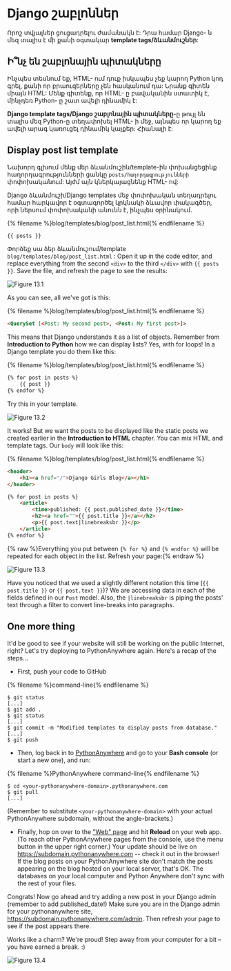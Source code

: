 # Django շաբլոններ

Որոշ տվյալներ ցուցադրելու ժամանակն է: Դրա համար Django- ն մեզ տալիս է մի քանի օգտակար **template tags/ձևանմուշներ**:

## Ի՞նչ են շաբլոնային պիտակները

Ինչպես տեսնում եք, HTML- ում դուք իսկապես չեք կարող Python կոդ գրել, քանի որ բրաուզերները չեն հասկանում դա: Նրանք գիտեն միայն HTML: Մենք գիտենք, որ HTML- ը բավականին ստատիկ է, մինչդեռ Python- ը շատ ավելի դինամիկ է:

**Django template tags/Django շաբլոնային պիտակները**-ը թույլ են տալիս մեզ Python-ը տեղափոխել HTML- ի մեջ, այնպես որ կարող եք ավելի արագ կառուցել դինամիկ կայքեր: Հիանալի է:

## Display post list template

Նախորդ գլխում մենք մեր ձևանմուշին/template-ին փոխանցեցինք հաղորդագրությունների ցանկը `posts/հաղորդագրությունների ` փոփոխականում: Այժմ այն ​​կներկայացնենք HTML- ով:

Django ձևանմուշի/Django templates մեջ փոփոխական տեղադրելու համար հարկավոր է օգտագործել կրկնակի ձևավոր փակագծեր, որի ներսում փոփոխականի անունն է, ինչպես օրինակում.

{% filename %}blog/templates/blog/post_list.html{% endfilename %}

```html
{{ posts }}
```

Փորձեք սա ձեր ձևանմուշում/template `blog/templates/blog/post_list.html` : Open it up in the code editor, and replace everything from the second `<div>` to the third `</div>` with `{{ posts }}`. Save the file, and refresh the page to see the results:

![Figure 13.1](images/step1.png)

As you can see, all we've got is this:

{% filename %}blog/templates/blog/post_list.html{% endfilename %}

```html
<QuerySet [<Post: My second post>, <Post: My first post>]>
```

This means that Django understands it as a list of objects. Remember from **Introduction to Python** how we can display lists? Yes, with for loops! In a Django template you do them like this:

{% filename %}blog/templates/blog/post_list.html{% endfilename %}

```html
{% for post in posts %}
    {{ post }}
{% endfor %}
```

Try this in your template.

![Figure 13.2](images/step2.png)

It works! But we want the posts to be displayed like the static posts we created earlier in the **Introduction to HTML** chapter. You can mix HTML and template tags. Our `body` will look like this:

{% filename %}blog/templates/blog/post_list.html{% endfilename %}

```html
<header>
    <h1><a href="/">Django Girls Blog</a></h1>
</header>

{% for post in posts %}
    <article>
        <time>published: {{ post.published_date }}</time>
        <h2><a href="">{{ post.title }}</a></h2>
        <p>{{ post.text|linebreaksbr }}</p>
    </article>
{% endfor %}
```

{% raw %}Everything you put between `{% for %}` and `{% endfor %}` will be repeated for each object in the list. Refresh your page:{% endraw %}

![Figure 13.3](images/step3.png)

Have you noticed that we used a slightly different notation this time (`{{ post.title }}` or `{{ post.text }}`)? We are accessing data in each of the fields defined in our `Post` model. Also, the `|linebreaksbr` is piping the posts' text through a filter to convert line-breaks into paragraphs.

## One more thing

It'd be good to see if your website will still be working on the public Internet, right? Let's try deploying to PythonAnywhere again. Here's a recap of the steps…

* First, push your code to GitHub

{% filename %}command-line{% endfilename %}

    $ git status
    [...]
    $ git add .
    $ git status
    [...]
    $ git commit -m "Modified templates to display posts from database."
    [...]
    $ git push
    

* Then, log back in to [PythonAnywhere](https://www.pythonanywhere.com/consoles/) and go to your **Bash console** (or start a new one), and run:

{% filename %}PythonAnywhere command-line{% endfilename %}

    $ cd <your-pythonanywhere-domain>.pythonanywhere.com
    $ git pull
    [...]
    

(Remember to substitute `<your-pythonanywhere-domain>` with your actual PythonAnywhere subdomain, without the angle-brackets.)

* Finally, hop on over to the ["Web" page](https://www.pythonanywhere.com/web_app_setup/) and hit **Reload** on your web app. (To reach other PythonAnywhere pages from the console, use the menu button in the upper right corner.) Your update should be live on https://subdomain.pythonanywhere.com -- check it out in the browser! If the blog posts on your PythonAnywhere site don't match the posts appearing on the blog hosted on your local server, that's OK. The databases on your local computer and Python Anywhere don't sync with the rest of your files.

Congrats! Now go ahead and try adding a new post in your Django admin (remember to add published_date!) Make sure you are in the Django admin for your pythonanywhere site, https://subdomain.pythonanywhere.com/admin. Then refresh your page to see if the post appears there.

Works like a charm? We're proud! Step away from your computer for a bit – you have earned a break. :)

![Figure 13.4](images/donut.png)